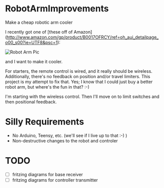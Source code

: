 RobotArmImprovements
====================

Make a cheap robotic arm cooler

I recently got one of [these off of Amazon] (http://www.amazon.com/gp/product/B0017OFRCY/ref=oh_aui_detailpage_o00_s00?ie=UTF8&psc=1): 

![Robot Arm Pic](http://ecx.images-amazon.com/images/I/51LAkVypvAL.jpg)

and I want to make it cooler.  

For starters, the remote control is wired, and it really should be wireless.  Additionally, there's no feedback on position and/or travel limiters.  This project is my attempt to fix that.  Yes; I know that I could just buy a better robot arm, but where's the fun in that? :-)

I'm starting with the wireless control.  Then I'll move on to limit switches and then positional feedback.

Silly Requirements
==================
- No Arduino, Teensy, etc. (we'll see if I live up to that :-) )
- Non-destructive changes to the robot and controler

TODO
====

- [ ] fritzing diagrams for base receiver
- [ ] fritzing diagrams for controller transmitter
